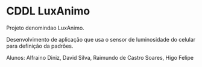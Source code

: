 # CDDL LuxAnimo

Projeto denomindao LuxAnimo.

Desenvolvimento de aplicação que usa o sensor de luminosidade do celular para definição da padrões.

Alunos:
Alfraino Diniz,
David Silva,
Raimundo de Castro Soares,
Higo Felipe



